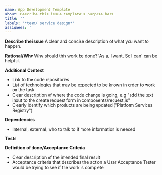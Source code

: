 ```yaml
---
name: App Development Template
about: Describe this issue template's purpose here.
title: ''
labels: '*team/ service design*'
assignees: ''
---
```


**Describe the issue**
A clear and concise description of what you want to happen.

**Rational/Why**
Why should this work be done? 'As a, I want, So I can' can be helpful.

**Additional Context**

-   Link to the code repositories
-   List of technologies that may be expected to be known in order to work on the task
-   Clear description of where the code change is going, e.g "add the text input to the create request form in components/request.js"
-   Clearly identify which products are being updated ("Platform Services Registry")

**Dependencies**

-   Internal, external, who to talk to if more information is needed

**Tests**

**Definition of done/Acceptance Criteria**

-   Clear description of the intended final result
-   Acceptance criteria that describes the action a User Acceptance Tester would be trying to see if the work is complete
